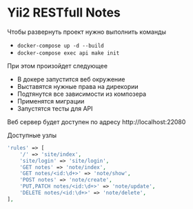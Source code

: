 # Yii2 RESTfull Notes #

Чтобы развернуть проект нужно выполнить команды

* `docker-compose up -d --build`
* `docker-compose exec api make init`

При этом произойдет следующее

* В докере запустится веб окружение
* Выставятся нужные права на дирекории
* Подтянутся все зависимости из композера
* Применятся миграции
* Запустятся тесты для API

Веб сервер будет доступен по адресу http://localhost:22080

Доступные узлы

```php
'rules' => [
    '/' => 'site/index',
    'site/login' => 'site/login',
    'GET notes' => 'note/index',
    'GET notes/<id:\d+>' => 'note/show',
    'POST notes' => 'note/create',
    'PUT,PATCH notes/<id:\d+>' => 'note/update',
    'DELETE notes/<id:\d+>' => 'note/delete',
],
```
